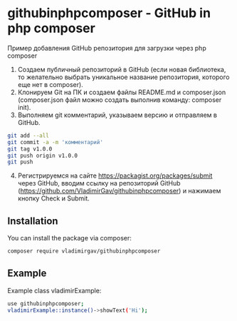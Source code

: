 # githubinphpcomposer - GitHub in php composer

Пример добавления GitHub репозитория для загрузки через php composer

1. Создаем публичный репозиторий в GitHub (если новая библиотека, то желательно выбрать уникальное название репозитория, которого еще нет в composer).
2. Клонируем Git на ПК и создаем файлы README.md и composer.json (composer.json файл можно создать выполнив команду: composer init).
3. Выполняем git комментарий, указываем версию и отправляем в GitHub.
```bash
git add --all
git commit -a -m 'комментарий'
git tag v1.0.0
git push origin v1.0.0
git push
```
4. Регистрируемся на сайте https://packagist.org/packages/submit через GitHub, вводим ссылку на репозиторий GitHub (https://github.com/VladimirGav/githubinphpcomposer) и нажимаем кнопку Check и Submit.

## Installation

You can install the package via composer: 

```bash
composer require vladimirgav/githubinphpcomposer
```

## Example

Example class vladimirExample: 

```bash
use githubinphpcomposer;
vladimirExample::instance()->showText('Hi');
```